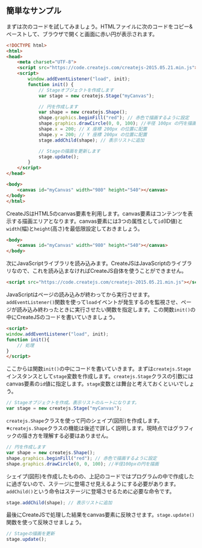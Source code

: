 
## 簡単なサンプル

まずは次のコードを試してみましょう。HTMLファイルに次のコードをコピー&ペーストして、ブラウザで開くと画面に赤い円が表示されます。

```html
<!DOCTYPE html>
<html>
<head>
	<meta charset="UTF-8">
	<script src="https://code.createjs.com/createjs-2015.05.21.min.js"></script>
	<script>
		window.addEventListener("load", init);
		function init() {
			// Stageオブジェクトを作成します
			var stage = new createjs.Stage("myCanvas");

			// 円を作成します
			var shape = new createjs.Shape();
			shape.graphics.beginFill("red"); // 赤色で描画するように設定
			shape.graphics.drawCircle(0, 0, 100); //半径 100px の円を描画
			shape.x = 200; // X 座標 200px の位置に配置
			shape.y = 200; // Y 座標 200px の位置に配置
			stage.addChild(shape); // 表示リストに追加

			// Stageの描画を更新します
			stage.update();
		}
	</script>
</head>

<body>
	<canvas id="myCanvas" width="980" height="540"></canvas>
</body>
</html>

```


CreateJSはHTML5のcanvas要素を利用します。canvas要素はコンテンツを表示する描画エリアとなります。canvas要素には3つの属性として`id`(ID値)と`width`(幅)と`height`(高さ)を最低限設定しておきましょう。

```html
<body>
	<canvas id="myCanvas" width="980" height="540"></canvas>
</body>
```

次にJavaScriptライブラリを読み込みます。CreateJSはJavaScriptのライブラリなので、これを読み込まなければCreateJS自体を使うことができません。

```html
<script src="https://code.createjs.com/createjs-2015.05.21.min.js"></script>
```

JavaScriptはページの読み込みが終わってから実行させます。`addEventListener()`関数を使って`load`イベントが発生するのを監視させ、ページが読み込み終わったときに実行させたい関数を指定します。この関数`init()`の中にCreateJSのコードを書いていきましょう。

```html
<script>
window.addEventListener("load", init);
function init(){
	// 処理
}
</script>
```

ここからは関数`init()`の中にコードを書いていきます。まずは`createjs.Stage`インスタンスとして`stage`変数を作成します。`createjs.Stage`クラスの引数にはcanvas要素の`id`値に指定します。`stage`変数とは舞台と考えておくといいでしょう。

```js
// Stageオブジェクトを作成。表示リストのルートになります。
var stage = new createjs.Stage("myCanvas");
```

`createjs.Shape`クラスを使って円のシェイプ(図形)を作成します。
※`createjs.Shape`クラスの機能は後述で詳しく説明します。現時点ではグラフィックの描き方を理解する必要はありません。

```js
// 円を作成します
var shape = new createjs.Shape();
shape.graphics.beginFill("red"); // 赤色で描画するように設定
shape.graphics.drawCircle(0, 0, 100); //半径100pxの円を描画
```

シェイプ(図形)を作成したものの、上記のコードではプログラムの中で作成したに過ぎないので、ステージに登場させ見えるようにする必要があります。`addChild()`という命令はステージに登場させるために必要な命令です。

```js
stage.addChild(shape); // 表示リストに追加
```

最後にCreateJSで処理した結果をcanvas要素に反映させます。`stage.update()`関数を使って反映させましょう。

```js
// Stageの描画を更新
stage.update();
```
